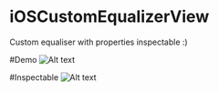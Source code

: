 # iOSCustomEqualizerView
Custom equaliser with properties inspectable :)

#Demo
![Alt text](http://makeagif.com/i/WOixQh "Optional title")

#Inspectable
![Alt text](http://s1.postimg.org/lud0hq2tr/Screen_Shot_2015_04_08_at_13_36_20.png "Optional title")
